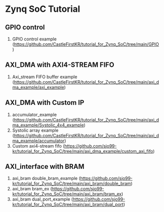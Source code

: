 # Zynq SoC Tutorial

## GPIO control
1) GPIO control example (https://github.com/CastleFirstKR/tutorial_for_Zynq_SoC/tree/main/GPIO)

## AXI_DMA with AXI4-STREAM FIFO
1) Axi_stream FIFO buffer example (https://github.com/CastleFirstKR/tutorial_for_Zynq_SoC/tree/main/axi_dma_example/axi_example)

## AXI_DMA with Custom IP 
1) accumulator_example (https://github.com/CastleFirstKR/tutorial_for_Zynq_SoC/tree/main/axi_dma_example/Systolic_4x4_example)
2) Systolic array example (https://github.com/CastleFirstKR/tutorial_for_Zynq_SoC/tree/main/axi_dma_example/accumulator)
3) Custom axi4-stream fifo (https://github.com/sjo99-kr/tutorial_for_Zynq_SoC/tree/main/axi_dma_example/custom_axi_fifo)

## AXI_interface with BRAM 
1) axi_bram double_bram_example (https://github.com/sjo99-kr/tutorial_for_Zynq_SoC/tree/main/axi_bram/double_bram)
2) axi_bram bram_ex (https://github.com/sjo99-kr/tutorial_for_Zynq_SoC/tree/main/axi_bram/bram_ex)
3) axi_bram dual_port_example (https://github.com/sjo99-kr/tutorial_for_Zynq_SoC/tree/main/axi_bram/dual_port) 
